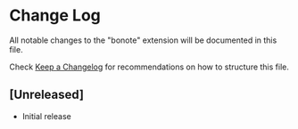 # Change Log

All notable changes to the "bonote" extension will be documented in this file.

Check [Keep a Changelog](http://keepachangelog.com/) for recommendations on how to structure this file.

## [Unreleased]

- Initial release